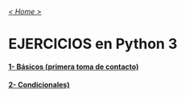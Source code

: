 _[< Home >](../README.md)_

# EJERCICIOS en Python 3

#### [ 1- Básicos (primera toma de contacto)](basicos.md)

#### [ 2- Condicionales)](ifelse.md)


